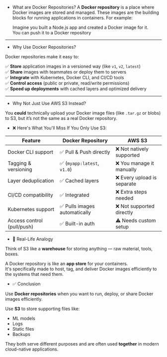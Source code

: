 - What are Docker Repositories?
    A **Docker repository** is a place where Docker images are stored and managed. These images are the building blocks for running applications in containers.
    For example:
    
    Imagine you built a Node.js app and created a Docker image for it.  
    You can push it to a Docker repository


---

- Why Use Docker Repositories?

Docker repositories make it easy to:

✅ **Store** application images in a versioned way (like `v1`, `v2`, `latest`)  
✅ **Share** images with teammates or deploy them to servers  
✅ **Integrate** with Kubernetes, Docker CLI, and CI/CD tools  
✅ **Control access** (public or private, read/write permissions)  
✅ **Speed up deployments** with cached layers and optimized delivery

---

- Why Not Just Use AWS S3 Instead?

You **could** technically upload your Docker image files (like `.tar.gz` or blobs) to S3, but it’s not the same as a real Docker repository.

- ❌ Here's What You'll Miss If You Only Use S3:

| Feature                     | Docker Repository             | AWS S3                        |
|-----------------------------|-------------------------------|-------------------------------|
| Docker CLI support          | ✅ Pull & Push directly        | ❌ Not natively supported     |
| Tagging & versioning        | ✅ (`myapp:latest`, `v1.0`)    | ❌ You manage it manually     |
| Layer deduplication         | ✅ Cached layers               | ❌ Every upload is separate   |
| CI/CD compatibility         | ✅ Integrated                  | ❌ Extra steps needed         |
| Kubernetes support          | ✅ Pulls images automatically  | ❌ Not supported directly     |
| Access control (pull/push)  | ✅ Built-in auth               | ⚠️ Needs custom setup         |


- 🧠 Real-Life Analogy

Think of S3 like a **warehouse** for storing anything — raw material, tools, boxes.

A Docker repository is like an **app store** for your containers.  
It's specifically made to host, tag, and deliver Docker images efficiently to the systems that need them.



- ✅ Conclusion

Use **Docker repositories** when you want to run, deploy, or share Docker images efficiently.

Use **S3** to store supporting files like:
- ML models
- Logs
- Static files
- Backups

They both serve different purposes and are often used **together** in modern cloud-native applications.

